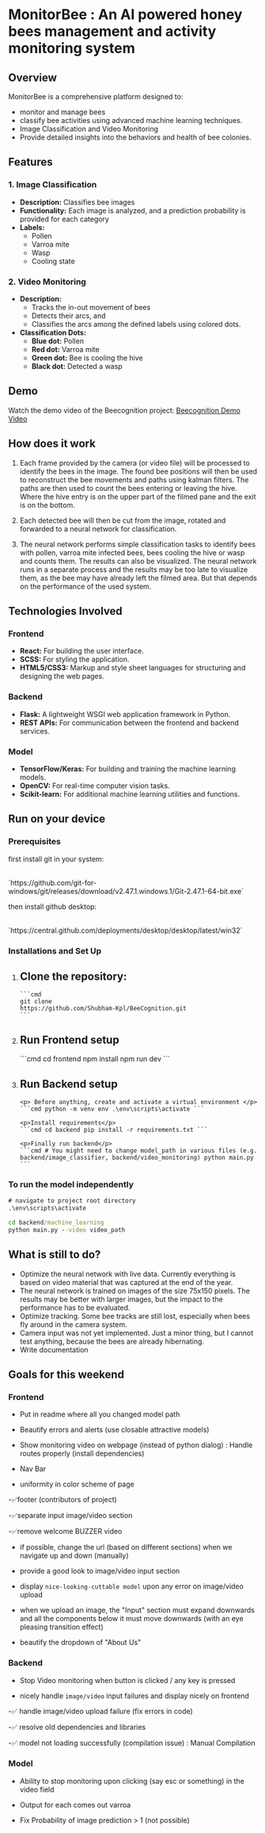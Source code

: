 # MonitorBee : An AI powered honey bees management and activity monitoring system

## Overview

MonitorBee is a comprehensive platform designed to:

- monitor and manage bees
- classify bee activities using advanced machine learning techniques.
- Image Classification and Video Monitoring
- Provide detailed insights into the behaviors and health of bee colonies.

## Features

### 1. Image Classification

- **Description:** Classifies bee images
- **Functionality:** Each image is analyzed, and a prediction probability is provided for each category
- **Labels:**
  - Pollen
  - Varroa mite
  - Wasp
  - Cooling state

### 2. Video Monitoring

- **Description:**
  - Tracks the in-out movement of bees
  - Detects their arcs, and
  - Classifies the arcs among the defined labels using colored dots.
- **Classification Dots:**
  - **Blue dot:** Pollen
  - **Red dot:** Varroa mite
  - **Green dot:** Bee is cooling the hive
  - **Black dot:** Detected a wasp

## Demo

Watch the demo video of the Beecognition project: [Beecognition Demo Video](./data/beecognition-demo-video.mp4)

## How does it work

1. Each frame provided by the camera (or video file) will be processed to identify the bees in the image. The found bee positions will then be used to reconstruct the bee movements and paths using kalman filters. The paths are then used to count the bees entering or leaving the hive. Where the hive entry is on the upper part of the filmed pane and the exit is on the bottom.

2. Each detected bee will then be cut from the image, rotated and forwarded to a neural network for classification.

3. The neural network performs simple classification tasks to identify bees with pollen, varroa mite infected bees, bees cooling the hive or wasp and counts them. The results can also be visualized. The neural network runs in a separate process and the results may be too late to visualize them, as the bee may have already left the filmed area. But that depends on the performance of the used system.

## Technologies Involved

### Frontend

- **React:** For building the user interface.
- **SCSS:** For styling the application.
- **HTML5/CSS3:** Markup and style sheet languages for structuring and designing the web pages.

### Backend

- **Flask:** A lightweight WSGI web application framework in Python.
- **REST APIs:** For communication between the frontend and backend services.

### Model

- **TensorFlow/Keras:** For building and training the machine learning models.
- **OpenCV:** For real-time computer vision tasks.
- **Scikit-learn:** For additional machine learning utilities and functions.

## Run on your device

### Prerequisites

<p>first install git in your system:</p>
<br />
`https://github.com/git-for-windows/git/releases/download/v2.47.1.windows.1/Git-2.47.1-64-bit.exe`

<p>then install github desktop:</p>
<br />
`https://central.github.com/deployments/desktop/desktop/latest/win32`

### Installations and Set Up

<ol>
  <li>
   <h2> Clone the repository:</h2>

    ```cmd
    git clone
    https://github.com/Shubham-Kpl/BeeCognition.git
    ```

  </li>
  <li> 
  <h2>Run Frontend setup</h2>
  ```cmd cd frontend npm install npm run dev ```</li>
   
   
  <li>
  <h2>Run Backend setup</h2>

    <p> Before anything, create and activate a virtual environment </p>
    ```cmd python -m venv env .\env\scripts\activate ```

    <p>Install requirements</p>
    ```cmd cd backend pip install -r requirements.txt ```

    <p>Finally run backend</p>
    ```cmd # You might need to change model_path in various files (e.g.
    backend/image_classifier, backend/video_monitoring) python main.py ```

  </li>
</ol>

### To run the model independently

```cmd
# navigate to project root directory
.\env\scripts\activate
```

```cmd
cd backend/machine_learning
python main.py --video video_path
```

## What is still to do?

- Optimize the neural network with live data. Currently everything is based on video material that was captured at the end of the year.
- The neural network is trained on images of the size 75x150 pixels. The results may be better with larger images, but the impact to the performance has to be evaluated.
- Optimize tracking. Some bee tracks are still lost, especially when bees fly around in the camera system.
- Camera input was not yet implemented. Just a minor thing, but I cannot test anything, because the bees are already hibernating.
- Write documentation

## Goals for this weekend

### Frontend

- Put in readme where all you changed model path

- Beautify errors and alerts (use closable attractive models)

- Show monitoring video on webpage (instead of python dialog) : Handle routes properly (install dependencies)

- Nav Bar

- uniformity in color scheme of page

-✅footer (contributors of project)

-✅separate input image/video section

-✅remove welcome BUZZER video

- if possible, change the url (based on different sections) when we navigate up and down (manually)

- provide a good look to image/video input section

- display `nice-looking-cuttable model` upon any error on image/video upload

- when we upload an image, the "Input" section must expand downwards and all the components below it must move downwards (with an eye pleasing transition effect)

- beautify the dropdown of "About Us"

### Backend

- Stop Video monitoring when button is clicked / any key is pressed

- nicely handle `image/video` input failures and display nicely on frontend

-✅ handle image/video upload failure (fix errors in code)

-✅ resolve old dependencies and libraries

-✅ model not loading successfully (compilation issue) : Manual Compilation

### Model

- Ability to stop monitoring upon clicking (say esc or something) in the video field

- Output for each comes out varroa

- Fix Probability of image prediction > 1 (not possible)

